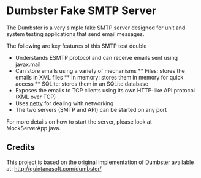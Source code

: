 Dumbster Fake SMTP Server
=========================
The Dumbster is a very simple fake SMTP server designed for unit and system
testing applications that send email messages.

The following are key features of this SMTP test double

* Understands ESMTP protocol and can receive emails sent using javax.mail
* Can store emails using a variety of mechanisms
** Files: stores the emails in XML files
** In memory: stores them in memory for quick access
** SQLite: stores them in an SQLite database
* Exposes the emails to TCP clients using its own HTTP-like API protocol (XML over TCP)
* Uses [netty](http://netty.io) for dealing with networking 
* The two servers (SMTP and API) can be started on any port

For more details on how to start the server, please look at MockServerApp.java.

## Credits
This project is based on the original implementation of Dumbster available at: http://quintanasoft.com/dumbster/
